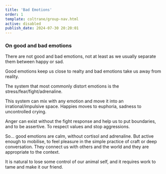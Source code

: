```yaml
---
title: 'Bad Emotions'
order: 1
template: coltrane/group-nav.html
active: disabled
publish_date: 2024-07-30 20:20:01
---
```



### On good and bad emotions

There are not good and bad emotions, not at least as we usually separate them  between happy or sad.

Good emotions keep us close to realty and bad emotions take us away from reality.

The system that most commonly distort emotions is the stress/fear/fight/adrenaline.

This system can mix with any emotion and move it into an irrational/impulsive space. Happies moves to euphoria, sadness to uncontrolled crying.

Anger can exist without the fight response and help us to put boundaries, and to be assertive. To respect values and stop aggressions.

So… good emotions are calm, without cortisol and adrenaline. But active enough to mobilise, to feel pleasure in the simple practice of craft or deep conversation. They connect us with others and the world and they are appropriate to the context.

It is natural to lose some control of our animal self, and it requires work to tame  and make it our friend.